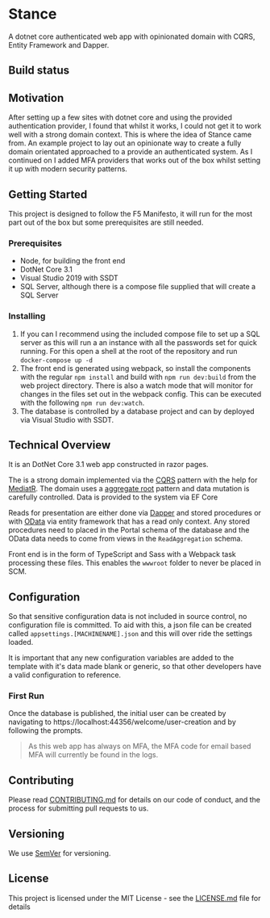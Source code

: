 # Stance

 A dotnet core authenticated web app with opinionated domain with CQRS, Entity Framework and Dapper.

 ## Build status

 ## Motivation

 After setting up a few sites with dotnet core and using the provided authentication provider, I found that  whilst it works, I could not get it to work well with a strong domain context.  This is where the idea of  Stance came from.  An example project to lay out an opinionate way to create a fully domain orientated  approached to a provide an authenticated system.  As I continued on I added MFA providers that works out of  the box whilst setting it up with modern security patterns.  

## Getting Started

This project is designed to follow the F5 Manifesto, it will run for the most part out of the box but
some prerequisites are still needed.

### Prerequisites

 - Node, for building the front end
 - DotNet Core 3.1
 - Visual Studio 2019 with SSDT
 - SQL Server, although there is a compose file supplied that will create a SQL Server

 ### Installing

  1. If you can I recommend using the included compose file to set up a SQL server as this will run a an instance with all the passwords set for quick running. For this open a shell at the root of the repository and run `docker-compose up -d` 
  1. The front end is generated using webpack, so install the components with the regular `npm install` and build with `npm run dev:build` from the web project directory.  There is also a watch mode that will monitor for changes in the files set out in the webpack config. This can be executed with the following `npm run dev:watch`.
  1. The database is controlled by a database project and can by deployed via Visual Studio with SSDT.
 ## Technical Overview

It is an DotNet Core 3.1 web app constructed in razor pages.

The is a strong domain implemented via the [CQRS](https://docs.microsoft.com/en-us/azure/architecture/patterns/cqrs) pattern with the help for [MediatR](https://github.com/jbogard/MediatR). The domain uses a [aggregate root](https://www.martinfowler.com/bliki/DDD_Aggregate.html) pattern and data mutation is carefully controlled. Data is provided to the system via EF Core

Reads for presentation are either done via [Dapper](https://github.com/StackExchange/Dapper) and stored procedures or with [OData](https://www.odata.org/) via entity framework that has a read only context. Any stored procedures need to placed in the Portal schema of the database and the OData data needs to come from views in the `ReadAggregation` schema.

Front end is in the form of TypeScript and Sass with a Webpack task processing these files. This enables the `wwwroot` folder to never be placed in SCM.

 ## Configuration

So that sensitive configuration data is not included in source control, no configuration file is committed. To aid with this, a json file can be created called `appsettings.[MACHINENAME].json` and this will over ride the settings loaded.

It is important that any new configuration variables are added to the template with it's data made blank or generic, so that other developers have a valid configuration to reference.

 ### First Run

Once the database is published, the initial user can be created by navigating to https://localhost:44356/welcome/user-creation and by following the prompts.

> As this web app has always on MFA, the MFA code for email based MFA will currently be found in the logs.

## Contributing

Please read [CONTRIBUTING.md](https://gist.github.com/PurpleBooth/b24679402957c63ec426) for details on our code of conduct, and the process for submitting pull requests to us.

## Versioning

We use [SemVer](http://semver.org/) for versioning. 


## License

This project is licensed under the MIT License - see the [LICENSE.md](LICENSE.md) file for details